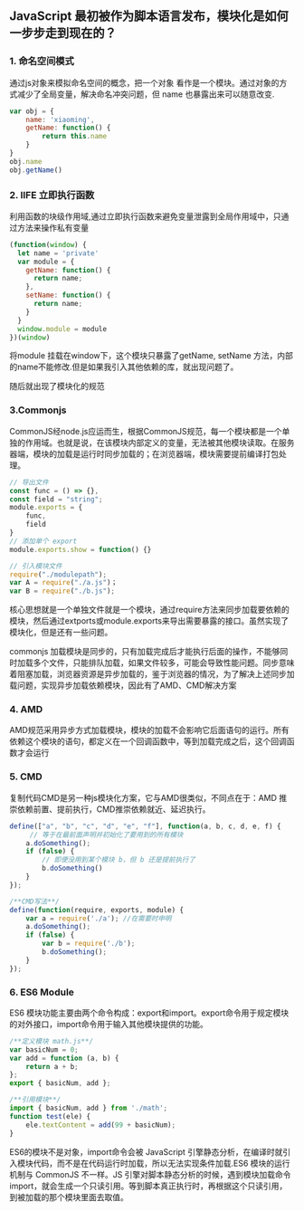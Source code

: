 ## JavaScript 最初被作为脚本语言发布，模块化是如何一步步走到现在的？

### 1. 命名空间模式

通过js对象来模拟命名空间的概念，把一个对象 看作是一个模块。通过对象的方式减少了全局变量，解决命名冲突问题，但 name 也暴露出来可以随意改变.

``` javascript
var obj = {
    name: 'xiaoming',
    getName: function() {
        return this.name
    }
}
obj.name
obj.getName()
```

### 2. IIFE 立即执行函数

利用函数的块级作用域,通过立即执行函数来避免变量泄露到全局作用域中，只通过方法来操作私有变量

``` javascript
(function(window) {
  let name = 'private'
  var module = {
    getName: function() {
      return name;
    },
    setName: function() {
      return name;
    }
  }
  window.module = module
})(window)
```

将module 挂载在window下，这个模块只暴露了getName, setName 方法，内部的name不能修改.但是如果我引入其他依赖的库，就出现问题了。

随后就出现了模块化的规范

### 3.Commonjs

CommonJS经node.js应运而生，根据CommonJS规范，每一个模块都是一个单独的作用域。也就是说，在该模块内部定义的变量，无法被其他模块读取。在服务器端，模块的加载是运行时同步加载的；在浏览器端，模块需要提前编译打包处理。

``` javascript
// 导出文件
const func = () => {},
const field = "string";
module.exports = { 
    func,
    field
}
// 添加单个 export
module.exports.show = function() {}

// 引入模块文件
require("./modulepath"); 
var A = require("./a.js")；
var B = require("./b.js");
```

核心思想就是一个单独文件就是一个模块，通过require方法来同步加载要依赖的模块，然后通过extports或module.exports来导出需要暴露的接口。虽然实现了模块化，但是还有一些问题。

commonjs 加载模块是同步的，只有加载完成后才能执行后面的操作，不能够同时加载多个文件，只能排队加载，如果文件较多，可能会导致性能问题。同步意味着阻塞加载，浏览器资源是异步加载的，鉴于浏览器的情况，为了解决上述同步加载问题，实现异步加载依赖模块，因此有了AMD、CMD解决方案

### 4. AMD

AMD规范采用异步方式加载模块，模块的加载不会影响它后面语句的运行。所有依赖这个模块的语句，都定义在一个回调函数中，等到加载完成之后，这个回调函数才会运行

### 5. CMD

复制代码CMD是另一种js模块化方案，它与AMD很类似，不同点在于：AMD 推崇依赖前置、提前执行，CMD推崇依赖就近、延迟执行。

``` javascript
define(["a", "b", "c", "d", "e", "f"], function(a, b, c, d, e, f) {
     // 等于在最前面声明并初始化了要用到的所有模块
    a.doSomething();
    if (false) {
        // 即便没用到某个模块 b，但 b 还是提前执行了
        b.doSomething()
    }
});

/**CMD写法**/
define(function(require, exports, module) {
    var a = require('./a'); //在需要时申明
    a.doSomething();
    if (false) {
        var b = require('./b');
        b.doSomething();
    }
});
```

### 6. ES6 Module

ES6 模块功能主要由两个命令构成：export和import。export命令用于规定模块的对外接口，import命令用于输入其他模块提供的功能。

``` javascript
/**定义模块 math.js**/
var basicNum = 0;
var add = function (a, b) {
    return a + b;
};
export { basicNum, add };

/**引用模块**/
import { basicNum, add } from './math';
function test(ele) {
    ele.textContent = add(99 + basicNum);
}
```
ES6的模块不是对象，import命令会被 JavaScript 引擎静态分析，在编译时就引入模块代码，而不是在代码运行时加载，所以无法实现条件加载.ES6 模块的运行机制与 CommonJS 不一样。JS 引擎对脚本静态分析的时候，遇到模块加载命令import，就会生成一个只读引用。等到脚本真正执行时，再根据这个只读引用，到被加载的那个模块里面去取值。

